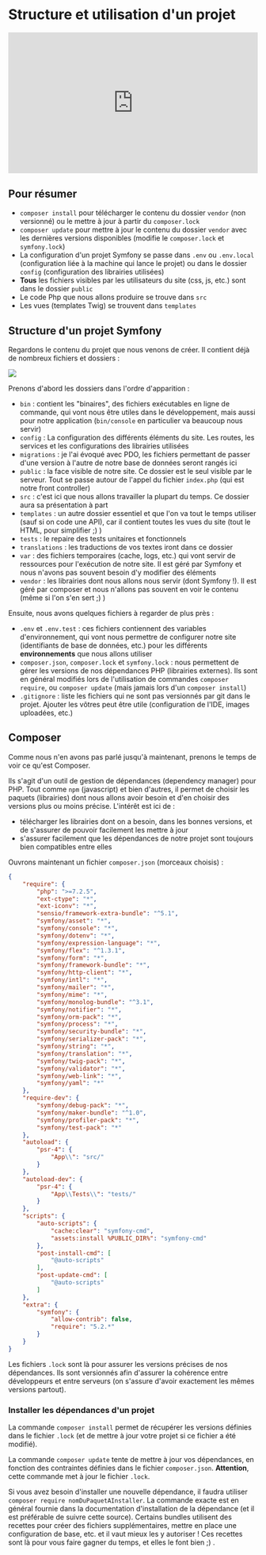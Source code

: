 # Structure et utilisation d'un projet

<div style="position: relative; padding-bottom: 56.25%; height: 0;"><iframe src="https://www.loom.com/embed/622baa4b041c4db7a4afaacc93b9509d" frameborder="0" webkitallowfullscreen mozallowfullscreen allowfullscreen style="position: absolute; top: 0; left: 0; width: 100%; height: 100%;"></iframe></div>

## Pour résumer

- `composer install` pour télécharger le contenu du dossier `vendor` (non versionné) ou le mettre à jour à partir du `composer.lock`
- `composer update` pour mettre à jour le contenu du dossier `vendor` avec les dernières versions disponibles (modifie le `composer.lock` et `symfony.lock`)
- La configuration d'un projet Symfony se passe dans `.env` ou `.env.local` (configuration liée à la machine qui lance le projet) ou dans le dossier `config` (configuration des librairies utilisées)
- **Tous** les fichiers visibles par les utilisateurs du site (css, js, etc.) sont dans le dossier `public`
- Le code Php que nous allons produire se trouve dans `src`
- Les vues (templates Twig) se trouvent dans `templates`

## Structure d'un projet Symfony

Regardons le contenu du projet que nous venons de créer. Il contient déjà de nombreux fichiers et dossiers :

![](/assets/img/php/symfony_fichiers.png)

Prenons d'abord les dossiers dans l'ordre d'apparition :

- `bin` : contient les "binaires", des fichiers exécutables en ligne de commande, qui vont nous être utiles dans le développement, mais aussi pour notre application (`bin/console` en particulier va beaucoup nous servir)
- `config` : La configuration des différents éléments du site. Les routes, les services et les configurations des librairies utilisées
- `migrations` : je l'ai évoqué avec PDO, les fichiers permettant de passer d'une version à l'autre de notre base de données seront rangés ici
- `public` : la face visible de notre site. Ce dossier est le seul visible par le serveur. Tout se passe autour de l'appel du fichier `index.php` (qui est notre front controller)
- `src` : c'est ici que nous allons travailler la plupart du temps. Ce dossier aura sa présentation à part
- `templates` : un autre dossier essentiel et que l'on va tout le temps utiliser (sauf si on code une API), car il contient toutes les vues du site (tout le HTML, pour simplifier ;) )
- `tests` : le repaire des tests unitaires et fonctionnels
- `translations` : les traductions de vos textes iront dans ce dossier
- `var` : des fichiers temporaires (cache, logs, etc.) qui vont servir de ressources pour l'exécution de notre site. Il est géré par Symfony et nous n'avons pas souvent besoin d'y modifier des éléments
- `vendor` : les librairies dont nous allons nous servir (dont Symfony !). Il est géré par composer et nous n'allons pas souvent en voir le contenu (même si l'on s'en sert ;) )

Ensuite, nous avons quelques fichiers à regarder de plus près : 

- `.env` et `.env.test` : ces fichiers contiennent des variables d'environnement, qui vont nous permettre de configurer notre site (identifiants de base de données, etc.) pour les différents **environnements** que nous allons utiliser
- `composer.json`, `composer.lock` et `symfony.lock` : nous permettent de gérer les versions de nos dépendances PHP (librairies externes). Ils sont en général modifiés lors de l'utilisation de commandes `composer require`, ou `composer update` (mais jamais lors d'un `composer install`)
- `.gitignore` : liste les fichiers qui ne sont pas versionnés par git dans le projet. Ajouter les vôtres peut être utile (configuration de l'IDE, images uploadées, etc.)

## Composer

Comme nous n'en avons pas parlé jusqu'à maintenant, prenons le temps de voir ce qu'est Composer.

Ils s'agit d'un outil de gestion de dépendances (dependency manager) pour PHP. Tout comme `npm` (javascript) et bien d'autres, il permet de choisir les paquets (librairies) dont nous allons avoir besoin et d'en choisir des versions plus ou moins précise. L'intérêt est ici de :
- télécharger les librairies dont on a besoin, dans les bonnes versions, et de s'assurer de pouvoir facilement les mettre à jour
- s'assurer facilement que les dépendances de notre projet sont toujours bien compatibles entre elles

Ouvrons maintenant un fichier `composer.json` (morceaux choisis) :

```json
{
    "require": {
        "php": ">=7.2.5",
        "ext-ctype": "*",
        "ext-iconv": "*",
        "sensio/framework-extra-bundle": "^5.1",
        "symfony/asset": "*",
        "symfony/console": "*",
        "symfony/dotenv": "*",
        "symfony/expression-language": "*",
        "symfony/flex": "^1.3.1",
        "symfony/form": "*",
        "symfony/framework-bundle": "*",
        "symfony/http-client": "*",
        "symfony/intl": "*",
        "symfony/mailer": "*",
        "symfony/mime": "*",
        "symfony/monolog-bundle": "^3.1",
        "symfony/notifier": "*",
        "symfony/orm-pack": "*",
        "symfony/process": "*",
        "symfony/security-bundle": "*",
        "symfony/serializer-pack": "*",
        "symfony/string": "*",
        "symfony/translation": "*",
        "symfony/twig-pack": "*",
        "symfony/validator": "*",
        "symfony/web-link": "*",
        "symfony/yaml": "*"
    },
    "require-dev": {
        "symfony/debug-pack": "*",
        "symfony/maker-bundle": "^1.0",
        "symfony/profiler-pack": "*",
        "symfony/test-pack": "*"
    },
    "autoload": {
        "psr-4": {
            "App\\": "src/"
        }
    },
    "autoload-dev": {
        "psr-4": {
            "App\\Tests\\": "tests/"
        }
    },
    "scripts": {
        "auto-scripts": {
            "cache:clear": "symfony-cmd",
            "assets:install %PUBLIC_DIR%": "symfony-cmd"
        },
        "post-install-cmd": [
            "@auto-scripts"
        ],
        "post-update-cmd": [
            "@auto-scripts"
        ]
    },
    "extra": {
        "symfony": {
            "allow-contrib": false,
            "require": "5.2.*"
        }
    }
}
```

Les fichiers `.lock` sont là pour assurer les versions précises de nos dépendances. Ils sont versionnés afin d'assurer la cohérence entre développeurs et entre serveurs (on s'assure d'avoir exactement les mêmes versions partout). 

### Installer les dépendances d'un projet

La commande `composer install` permet de récupérer les versions définies dans le fichier `.lock` (et de mettre à jour votre projet si ce fichier a été modifié).

La commande `composer update` tente de mettre à jour vos dépendances, en fonction des contraintes définies dans le fichier `composer.json`. **Attention**, cette commande met à jour le fichier `.lock`.

Si vous avez besoin d'installer une nouvelle dépendance, il faudra utiliser `composer require nomDuPaquetAInstaller`. La commande exacte est en général fournie dans la documentation d'installation de la dépendance (et il est préférable de suivre cette source). Certains bundles utilisent des recettes pour créer des fichiers supplémentaires, mettre en place une configuration de base, etc. et il vaut mieux les y autoriser ! Ces recettes sont là pour vous faire gagner du temps, et elles le font bien ;) .